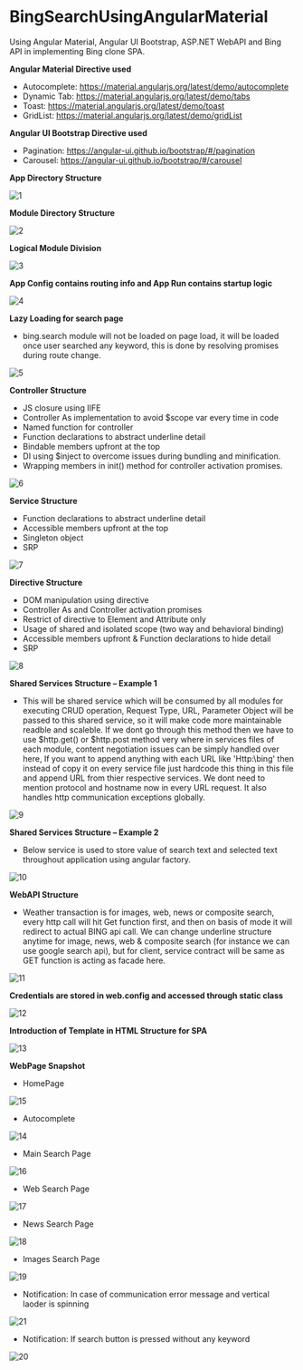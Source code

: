 # BingSearchUsingAngularMaterial

Using Angular Material, Angular UI Bootstrap, ASP.NET WebAPI and Bing API in implementing Bing clone SPA.

**Angular Material Directive used**
- Autocomplete: https://material.angularjs.org/latest/demo/autocomplete
- Dynamic Tab: https://material.angularjs.org/latest/demo/tabs
- Toast: https://material.angularjs.org/latest/demo/toast
- GridList: https://material.angularjs.org/latest/demo/gridList

**Angular UI Bootstrap Directive used**
- Pagination: https://angular-ui.github.io/bootstrap/#/pagination
- Carousel: https://angular-ui.github.io/bootstrap/#/carousel

**App Directory Structure**

![1](https://cloud.githubusercontent.com/assets/10474169/11671501/78512d06-9dce-11e5-85be-c8d904f90f21.png)

**Module Directory Structure**

![2](https://cloud.githubusercontent.com/assets/10474169/11671502/785263e2-9dce-11e5-84cb-ca920a56cf53.png)

**Logical Module Division**

![3](https://cloud.githubusercontent.com/assets/10474169/11671547/e6f240f6-9dce-11e5-9fed-78af550022d3.png)

**App Config contains routing info and App Run contains startup logic**

![4](https://cloud.githubusercontent.com/assets/10474169/11671601/2f3cf3e2-9dcf-11e5-9f4b-606fe1759dea.png)

**Lazy Loading for search page**
- bing.search module will not be loaded on page load, it will be loaded once user searched any keyword, this is done by resolving promises during route change.

![5](https://cloud.githubusercontent.com/assets/10474169/11671602/2f3e3e46-9dcf-11e5-9d53-8ddc3bfb8552.png)

**Controller Structure**
-	JS closure using IIFE
-	Controller As implementation to avoid $scope var every time in code
-	Named function for controller
-	Function declarations to abstract underline detail
-	Bindable members upfront at the top
-	DI using $inject to overcome issues during bundling and minification.
-	Wrapping members in init() method for controller activation promises. 

![6](https://cloud.githubusercontent.com/assets/10474169/11671695/c560afa8-9dcf-11e5-861f-92a96d44f70f.png)

**Service Structure**
-	Function declarations to abstract underline detail
-	Accessible members upfront at the top
-	Singleton object
-	SRP

![7](https://cloud.githubusercontent.com/assets/10474169/11671692/c55e2cce-9dcf-11e5-8e1e-54a4b76571b4.png)

**Directive Structure**
-	DOM manipulation using directive
-	Controller As and Controller activation promises
- Restrict of directive to Element and Attribute only
-	Usage of shared and isolated scope (two way and behavioral binding)
-	Accessible members upfront & Function declarations to hide detail
-	SRP
 
![8](https://cloud.githubusercontent.com/assets/10474169/11671694/c5605f44-9dcf-11e5-9c5e-fa010f509831.png)

**Shared Services Structure – Example 1**
- This will be shared service which will be consumed by all modules for executing CRUD operation, Request Type, URL, Parameter Object will be passed to this shared service, so it will make code more maintainable readble and scaleble. If we dont go through this method then we have to use $http.get() or $http.post method very where in services files of each module, content negotiation issues can be simply handled over here, If you want to append anything with each URL like 'Http:\\bing\' then instead of copy it on every service file just hardcode this thing in this file and append URL from thier respective services. We dont need to mention protocol and hostname now in every URL request. It also handles http communication exceptions globally. 

![9](https://cloud.githubusercontent.com/assets/10474169/11671693/c55ef01e-9dcf-11e5-81b7-4f9f6b39f216.png)

**Shared Services Structure – Example 2**
- Below service is used to store value of search text and selected text throughout application using angular factory. 

![10](https://cloud.githubusercontent.com/assets/10474169/11671690/c55584e8-9dcf-11e5-91d4-98545ef00afc.png)

**WebAPI Structure**
- Weather transaction is for images, web, news or composite search, every http call will hit Get function first, and then on basis of mode it will redirect to actual BING api call. We can change underline structure anytime for image, news, web & composite search (for instance we can use google search api), but for client, service contract will be same as GET function is acting as facade here.

![11](https://cloud.githubusercontent.com/assets/10474169/11671691/c5570f34-9dcf-11e5-9cc6-8ddf05783645.png)

**Credentials are stored in web.config and accessed through static class**

![12](https://cloud.githubusercontent.com/assets/10474169/11671689/c547cc54-9dcf-11e5-9334-18d1c5332e01.png)

**Introduction of Template in HTML Structure for SPA**

![13](https://cloud.githubusercontent.com/assets/10474169/11671688/c539e044-9dcf-11e5-82bf-3034dd0aede6.png)

**WebPage Snapshot**
- HomePage

![15](https://cloud.githubusercontent.com/assets/10474169/11671864/d88f28b0-9dd0-11e5-933e-884ab2d290f5.png)

- Autocomplete

![14](https://cloud.githubusercontent.com/assets/10474169/11671863/d88ec53c-9dd0-11e5-81df-8e45fefef270.png)

- Main Search Page

![16](https://cloud.githubusercontent.com/assets/10474169/11671866/d890aa46-9dd0-11e5-8a24-4c6eecc29d87.png)

- Web Search Page

![17](https://cloud.githubusercontent.com/assets/10474169/11671867/d89114cc-9dd0-11e5-9f53-95d21312f442.png)

- News Search Page

![18](https://cloud.githubusercontent.com/assets/10474169/11671862/d88ec12c-9dd0-11e5-9140-ecd8220b755d.png)

- Images Search Page

![19](https://cloud.githubusercontent.com/assets/10474169/11671865/d88f61fe-9dd0-11e5-98b9-bbfab719f365.png)

- Notification: In case of communication error message and vertical laoder is spinning

![21](https://cloud.githubusercontent.com/assets/10474169/11671948/95009c0e-9dd1-11e5-8c58-8f4d6e214559.png)

- Notification: If search button is pressed without any keyword

![20](https://cloud.githubusercontent.com/assets/10474169/11671949/950d59a8-9dd1-11e5-97c1-12e96b72a0ae.png)
